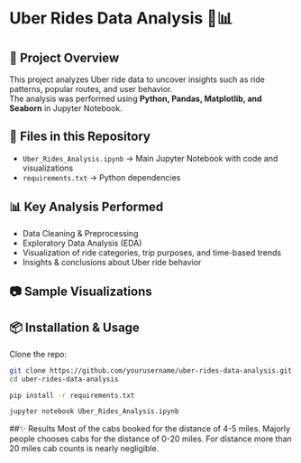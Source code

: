 # Uber Rides Data Analysis 🚖📊

## 📌 Project Overview
This project analyzes Uber ride data to uncover insights such as ride patterns, popular routes, and user behavior.  
The analysis was performed using **Python, Pandas, Matplotlib, and Seaborn** in Jupyter Notebook.

## 📂 Files in this Repository
- `Uber_Rides_Analysis.ipynb` → Main Jupyter Notebook with code and visualizations  
- `requirements.txt` → Python dependencies  


## 📊 Key Analysis Performed
- Data Cleaning & Preprocessing  
- Exploratory Data Analysis (EDA)  
- Visualization of ride categories, trip purposes, and time-based trends  
- Insights & conclusions about Uber ride behavior  

## 📷 Sample Visualizations

## 📦 Installation & Usage
Clone the repo:
```bash
git clone https://github.com/yourusername/uber-rides-data-analysis.git
cd uber-rides-data-analysis

pip install -r requirements.txt

jupyter notebook Uber_Rides_Analysis.ipynb
```

##✨ Results
Most of the cabs booked for the distance of 4-5 miles.
Majorly people chooses cabs for the distance of 0-20 miles.
For distance more than 20 miles cab counts is nearly negligible.
